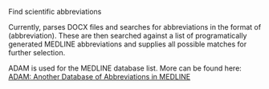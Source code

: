 Find scientific abbreviations

Currently, parses DOCX files and searches for abbreviations in the 
format of (abbreviation). These are then searched against a list of
programatically generated MEDLINE abbreviations and supplies all 
possible matches for further selection.

ADAM is used for the MEDLINE database list.
More can be found here: [ADAM: Another Database of Abbreviations in MEDLINE](http://arrowsmith.psych.uic.edu/arrowsmith_uic/adam.html)

